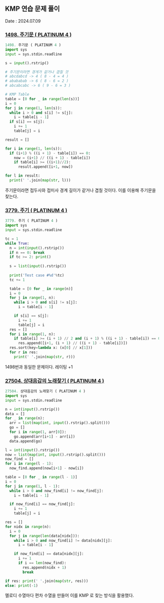 ## KMP 연습 문제 풀이
Date : 2024.07.09

### [1498. 주기문 ( PLATINUM 4 )](https://www.acmicpc.net/problem/1498)
```py
1498. 주기문 ( PLATINUM 4 )
import sys
input = sys.stdin.readline

s = input().rstrip()

# 주기문이라면 경게가 같거나 겹칠 것
# abcdabcd -> 4 ( 8 - 4 = 4 )
# abababab -> 6 ( 8 - 6 = 2 )
# abcabcabc -> 6 ( 9 - 6 = 3 )

# KMP Table
table = [0 for _ in range(len(s))]
i = 0
for j in range(1, len(s)):
  while i > 0 and s[i] != s[j]:
    i = table[i - 1]
  if s[i] == s[j]:
    i += 1
    table[j] = i

result = []

for i in range(1, len(s)):
  if (i+1) % ((i + 1) - table[i]) == 0:
    now = (i+1) // ((i + 1) - table[i])
    if table[i] >= ((i+1)//2):
      result.append([i+1, now])

for l in result:
  print(' '.join(map(str, l)))
```

주기문이라면 접두사와 접미사 경계 길이가 같거나 겹칠 것이다. 이를 이용해 주기문을 찾는다.


### [3779. 주기 ( PLATINUM 4 )](https://www.acmicpc.net/problem/3779)
```py
3779. 주기 ( PLATINUM 4 )
import sys
input = sys.stdin.readline

tc = 1
while True:
  n = int(input().rstrip())
  if n == 0: break
  if tc >= 2: print()
    
  s = list(input().rstrip())
  
  print('Test case #%d'%tc)
  tc += 1

  table = [0 for _ in range(n)]
  i = 0
  for j in range(1, n):
    while i > 0 and s[i] != s[j]:
      i = table[i - 1]

    if s[i] == s[j]:
      i += 1
      table[j] = i
  res = []
  for i in range(1, n):
    if table[i] >= (i + 1) // 2 and (i + 1) % ((i + 1) - table[i]) == 0:
      res.append([i+1, (i + 1) // ((i + 1) - table[i])])
  res.sort(key=lambda x: (x[0] // x[1]))
  for r in res:
    print(' '.join(map(str, r)))
```

1498번과 동일한 문제이다. 레이팅 +1


### [27504. 상대음감의 노래찾기 ( PLATINUM 4 )](https://www.acmicpc.net/problem/27504)
```py
27504. 상대음감의 노래찾기 ( PLATINUM 4 )
import sys
input = sys.stdin.readline

n = int(input().rstrip())
data = []
for _ in range(n):
  arr = list(map(int, input().rstrip().split()))
  go = []
  for i in range(1, arr[0]):
    go.append(arr[i+1] - arr[i])
  data.append(go)

l = int(input().rstrip())
now = list(map(int, input().rstrip().split()))
now_find = []
for i in range(l - 1):
  now_find.append(now[i+1] - now[i])

table = [0 for _ in range(l - 1)]
i = 0
for j in range(1, l - 1):
  while i > 0 and now_find[i] != now_find[j]:
    i = table[i - 1]

  if now_find[i] == now_find[j]:
    i += 1
    table[j] = i

res = []
for nidx in range(n):
  i = 0
  for j in range(len(data[nidx])):
    while i > 0 and now_find[i] != data[nidx][j]:
      i = table[i - 1]

    if now_find[i] == data[nidx][j]:
      i += 1
      if i == len(now_find):
        res.append(nidx + 1)
        break

if res: print(' '.join(map(str, res)))
else: print(-1)
```

멜로디 수열마다 편차 수열을 만들어 이를 KMP 로 찾는 방식을 활용했다.
